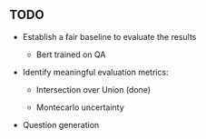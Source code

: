 ## TODO

- Establish a fair baseline to evaluate the results
  
   - Bert trained on QA

- Identify meaningful evaluation metrics:
  
   - Intersection over Union (done)
  
   - Montecarlo uncertainty

- Question generation
